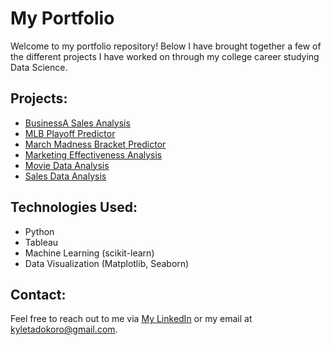 # My Portfolio

Welcome to my portfolio repository! Below I have brought together a few of the different projects I have worked on through my college career studying Data Science.

## Projects:
- [BusinessA Sales Analysis](BusinessA%20Sales%20Analysis/DAT301Project2.pdf)
- [MLB Playoff Predictor](MLB%20Playoff%20Predictor/MLB_Playoff_Predictor_.ipynb.pdf
)
- [March Madness Bracket Predictor](March%20Madness%20Bracket%20Predictor/March_Madness_2025_Final_Version.ipynb)
- [Marketing Effectiveness Analysis](Marketing%20Effectiveness%20Analysis/Bank_Marketing_Effectiveness_Analysis_final%20(1).ipynb%20-%20Colab.pdf)
- [Movie Data Analysis](Movie%20Data%20Analysis/Lab2.pdf)
- [Sales Data Analysis](Sales%20Data%20Analysis/Project1.pdf)

## Technologies Used:
- Python
- Tableau
- Machine Learning (scikit-learn)
- Data Visualization (Matplotlib, Seaborn)

## Contact:
Feel free to reach out to me via [My LinkedIn](https://www.linkedin.com/in/kyle-tadokoro-96829730b/) or  my email at kyletadokoro@gmail.com.
